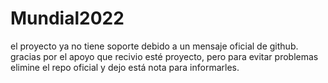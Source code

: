 # Mundial2022

el proyecto ya no tiene soporte debido a un mensaje oficial de github.
gracias por el apoyo que recivio esté proyecto, pero para evitar problemas elimine el repo oficial y dejo está nota para informarles.

<img src="https://i.imgur.com/F1BtWCp.png" alt="" />
